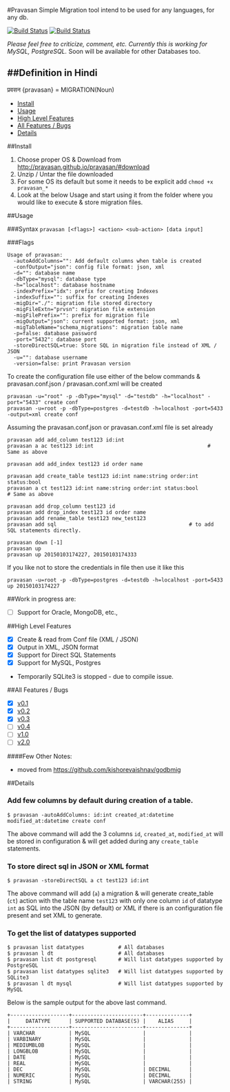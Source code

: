 #Pravasan
Simple Migration tool intend to be used for any languages, for any db.

[![Build Status](https://travis-ci.org/pravasan/pravasan.svg?branch=master)](https://travis-ci.org/pravasan/pravasan)
[![Build Status](https://drone.io/github.com/pravasan/pravasan/status.png)](https://drone.io/github.com/pravasan/pravasan/latest)

*Please feel free to criticize, comment, etc.*
*Currently this is working for MySQL, PostgreSQL.* Soon will be available for other Databases too.

##Definition in Hindi
----
प्रवसन {pravasan} = MIGRATION(Noun)

* [Install](#install)
* [Usage](#usage)
* [High Level Features](#high-level-features)
* [All Features / Bugs](#all-features--bugs)
* [Details](#details)

##Install

1. Choose proper OS & Download from http://pravasan.github.io/pravasan/#download
2. Unzip / Untar the file downloaded 
3. For some OS its default but some it needs to be explicit add 
```chmod +x pravasan_*```
4. Look at the below Usage and start using it from the folder where you would like to execute & store migration files.

##Usage

###Syntax
```pravasan [<flags>] <action> <sub-action> [data input]```

###Flags
```
Usage of pravasan:
  -autoAddColumns="": Add default columns when table is created
  -confOutput="json": config file format: json, xml
  -d="": database name
  -dbType="mysql": database type
  -h="localhost": database hostname
  -indexPrefix="idx": prefix for creating Indexes
  -indexSuffix="": suffix for creating Indexes
  -migDir="./": migration file stored directory
  -migFileExtn="prvsn": migration file extension
  -migFilePrefix="": prefix for migration file
  -migOutput="json": current supported format: json, xml
  -migTableName="schema_migrations": migration table name
  -p=false: database password
  -port="5432": database port
  -storeDirectSQL=true: Store SQL in migration file instead of XML / JSON
  -u="": database username
  -version=false: print Pravasan version
```

To create the configuration file use either of the below commands & pravasan.conf.json / pravasan.conf.xml will be created
```
pravasan -u="root" -p -dbType="mysql" -d="testdb" -h="localhost" -port="5433" create conf 
pravasan -u=root -p -dbType=postgres -d=testdb -h=localhost -port=5433 -output=xml create conf 
```

Assuming the pravasan.conf.json or pravasan.conf.xml file is set already
```
pravasan add add_column test123 id:int
pravasan a ac test123 id:int                                     # Same as above

pravasan add add_index test123 id order name

pravasan add create_table test123 id:int name:string order:int status:bool
pravasan a ct test123 id:int name:string order:int status:bool              # Same as above

pravasan add drop_column test123 id
pravasan add drop_index test123 id order name
pravasan add rename_table test123 new_test123
pravasan add sql                                           # to add SQL statements directly.

pravasan down [-1]
pravasan up
pravasan up 20150103174227, 20150103174333
```

If you like not to store the credentials in file then use it like this
```
pravasan -u=root -p -dbType=postgres -d=testdb -h=localhost -port=5433 up 20150103174227
```

##Work in progress are:
- [ ] Support for Oracle, MongoDB, etc.,

##High Level Features
- [x] Create & read from Conf file (XML / JSON)
- [x] Output in XML, JSON format
- [x] Support for Direct SQL Statements 
- [x] Support for MySQL, Postgres
- Temporarily SQLite3 is stopped - due to compile issue.

##All Features / Bugs
- [x] [v0.1](https://github.com/pravasan/pravasan/milestones/v0.1)
- [x] [v0.2](https://github.com/pravasan/pravasan/milestones/v0.2)
- [x] [v0.3](https://github.com/pravasan/pravasan/milestones/v0.3)
- [ ] [v0.4](https://github.com/pravasan/pravasan/milestones/v0.4)
- [ ] [v1.0](https://github.com/pravasan/pravasan/milestones/v1.0)
- [ ] [v2.0](https://github.com/pravasan/pravasan/milestones/v2.0)

####Few Other Notes: 
* moved from https://github.com/kishorevaishnav/godbmig

##Details

### Add few columns by default during creation of a table.
```
$ pravasan -autoAddColumns: id:int created_at:datetime modified_at:datetime create conf
```
The above command will add the 3 columns ```id```, ```created_at```, ```modified_at``` will be stored in configuration & will get added during any ```create_table``` statements.

### To store direct sql in JSON or XML format
```
$ pravasan -storeDirectSQL a ct test123 id:int
```
The above command will add (```a```) a migration & will generate create_table (```ct```) action with the table name ```test123``` with only one column ```id``` of datatype ```int``` as SQL into the JSON (by default) or XML if there is an configuration file present and set XML to generate.

### To get the list of datatypes supported

```
$ pravasan list datatypes           # All databases
$ pravasan l dt                     # All databases
$ pravasan list dt postgresql       # Will list datatypes supported by PostgreSQL
$ pravasan list datatypes sqlite3   # Will list datatypes supported by SQLite3
$ pravasan l dt mysql               # Will list datatypes supported by MySQL
```
Below is the sample output for the above last command.
```
+-------------------+-----------------------+--------------+
|     DATATYPE      | SUPPORTED DATABASE(S) |    ALIAS     |
+-------------------+-----------------------+--------------+
| VARCHAR           | MySQL                 |              |
| VARBINARY         | MySQL                 |              |
| MEDIUMBLOB        | MySQL                 |              |
| LONGBLOB          | MySQL                 |              |
| DATE              | MySQL                 |              |
| REAL              | MySQL                 |              |
| DEC               | MySQL                 | DECIMAL      |
| NUMERIC           | MySQL                 | DECIMAL      |
| STRING            | MySQL                 | VARCHAR(255) |
```